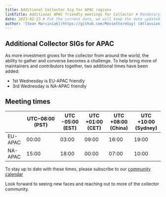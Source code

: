 ```yaml
---
title: Additional Collector Sig for APAC regions
linkTitle: Additional APAC friendly meetings for Collector # Mandatory, make sure that your short title.
date: 2023-02-23 # Put the current date, we will keep the date updated until your PR is merged
author: '[Sean Marciniak](https://github.com/MovieStoreGuy) (Atlassian)'
---
```


## Additional Collector SIGs for APAC

As more investment grows for the collector from around the world, the ability to
gather and converse becomes a challenge. To help bring more of maintainers and
contributors together, two additional times have been added:

- 1st Wednesday is EU-APAC friendly
- 3rd Wednesday is NA-APAC friendly

## Meeting times

|         | UTC−08:00 (PST) | UTC -05:00 (EST) | UTC +01:00 (CET) | UTC +08:00 (China) | UTC +10:00 (Sydney) |
| ------- | --------------- | ---------------- | ---------------- | ------------------ | ------------------- |
| EU-APAC | 00:00           | 03:00            | 09:00            | 16:00              | 19:00               |
| NA-APAC | 15:00           | 18:00            | 00:00            | 07:00              | 10:00               |

To stay up to date with these times, please subscribe to our
[community calendar](https://github.com/open-telemetry/community#calendar)

Look forward to seeing new faces and reaching out to more of the collector community.

